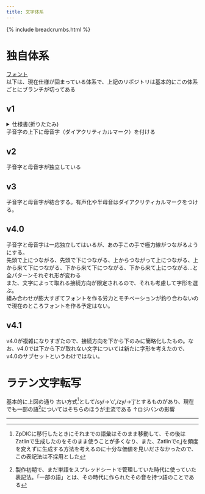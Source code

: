 ```yaml
---
title: 文字体系
---
```

{% include breadcrumbs.html %}

# 独自体系  
[フォント](https://github.com/ark231/mulan_fonts)  
以下は、現在仕様が固まっている体系で、上記のリポジトリは基本的にこの体系ごとにブランチが切ってある  

## v1
<details>
<summary>仕様書(折りたたみ)</summary>
{% include image.html src="https://lh3.googleusercontent.com/pw/AL9nZEXZButfsusU9U-Cd6YCbves9ZbEc2xAh1SpL75JcGY8dNxbcVM3W424YpAX9mTTBKBF9AtlTJwYzM4xrqpD8JJRs-1fx9s3S9j2xT1QRaNqzm8kKqgK6NBy4UDOQpltgq7Rx2e2mr3Qaqc7Q9b4IGJo=w692-h922-no" alt="全体" %}
{% include image.html src="https://lh3.googleusercontent.com/pw/AL9nZEXcnxC8_73e2CO5r4Q5GlBHdGsxuM_pdJQjsS0QZHBPYa6s2BqdzoPUfWD797izFa8bD09XnZFXgxaYl47c0Bp9HWpwdb0tUDLJVSi2f7FCMCjtzoduW6j4NUzcO_T3IrYL1xYgJe42gaWMeA9jMRdH=w692-h922-no" alt="一部拡大" %}
</details>  
子音字の上下に母音字（ダイアクリティカルマーク）を付ける

## v2  
子音字と母音字が独立している

## v3  
子音字と母音字が結合する。有声化や半母音はダイアクリティカルマークをつける。  

## v4.0  
子音字と母音字は一応独立してはいるが、あの手この手で極力線がつながるようにする。  
先頭で上につながる、先頭で下につながる、上からつながって上につながる、上から来て下につながる、下から来て下につながる、下から来て上につながる...と全パターンそれぞれ形が変わる  
また、文字によって取れる接続方向が限定されるので、それも考慮して字形を選ぶ。  
組み合わせが膨大すぎてフォントを作る労力とモチベーションが釣り合わないので現在のところフォントを作る予定はない。  

## v4.1  
v4.0が複雑になりすぎたので、接続方向を下から下のみに簡略化したもの。なお、v4.0では下から下が取れない文字については新たに字形を考えたので、v4.0のサブセットというわけではない。

# ラテン文字転写  
基本的に上図の通り
古い方式[^old-method]として/sy/→'c',/zy/->'j'とするものがあり、現在でも一部の語[^some-words]についてはそちらのほうが主流である
↑ロジバンの影響  

---

[^some-words]: 製作初期で、まだ単語をスプレッドシートで管理していた時代に使っていた表記法。「一部の語」とは、その時代に作られたその音を持つ語のことである  
[^old-method]: ZpDICに移行したときにそれまでの語彙はそのまま移動して、その後はZatlinで生成したのをそのまま使うことが多くなり、また、Zatlinでc,jを頻度を変えずに生成する方法を考えるのに十分な価値を見いださなかったので、この表記法は不採用とした  
